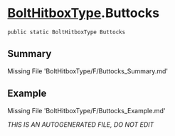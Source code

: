 # [BoltHitboxType](Types/BoltHitboxType.md).Buttocks
`public static BoltHitboxType Buttocks`
## Summary
Missing File 'BoltHitboxType/F/Buttocks_Summary.md'
## Example
Missing File 'BoltHitboxType/F/Buttocks_Example.md'

*THIS IS AN AUTOGENERATED FILE, DO NOT EDIT*

